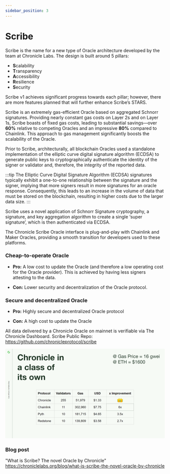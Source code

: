 ```yaml
---
sidebar_position: 3
---
```


# Scribe 

Scribe is the name for a new type of Oracle architecture developed by the team at Chronicle Labs. The design is built around 5 pillars:

- <b>S</b>calability
- <b>T</b>ransparency
- <b>A</b>ccessibility
- <b>R</b>esilience
- <b>S</b>ecurity


Scribe v1 achieves significant progress towards each pillar; however, there are more features planned that will further enhance Scribe’s STARS.


Scribe is an extremely gas-efficient Oracle based on aggregated Schnorr signatures. Providing nearly constant gas costs on Layer 2s and on Layer 1s, Scribe boasts of fixed gas costs, leading to substantial savings—over <b>60%</b> relative to competing Oracles and an impressive <b>80%</b> compared to Chainlink. This approach to gas management significantly boosts the scalability of the Oracle.

Prior to Scribe, architecturally, all blockchain Oracles used a standalone implementation of the elliptic curve digital signature algorithm (ECDSA) to generate public keys to cryptographically authenticate the identity of the signer or validator and, therefore, the integrity of the reported data.


:::tip
The Elliptic Curve Digital Signature Algorithm (ECDSA) signatures typically exhibit a one-to-one relationship between the signature and the signer, implying that more signers result in more signatures for an oracle response. Consequently, this leads to an increase in the volume of data that must be stored on the blockchain, resulting in higher costs due to the larger data size.
:::


Scribe uses a novel application of Schnorr Signature cryptography, a signature, and key aggregation algorithm to create a single ‘super signature’, which is then authenticated via ECDSA.

The Chronicle Scribe Oracle interface is plug-and-play with Chainlink and Maker Oracles, providing a smooth transition for developers used to these platforms.

### Cheap-to-operate Oracle

- <b>Pro:</b> A low cost to update the Oracle (and therefore a low operating cost for the Oracle provider). This is achieved by having less signers attesting to the data.

- <b>Con:</b> Lower security and decentralization of the Oracle protocol.


### Secure and decentralized Oracle

- <b>Pro:</b> Highly secure and decentralized Oracle protocol

- <b>Con:</b> A high cost to update the Oracle



All data delivered by a Chronicle Oracle on mainnet is verifiable via The Chronicle Dashboard.
Scribe Public Repo: https://github.com/chronicleprotocol/scribe


![Example banner](./../../static/img/scribe.png)


### Blog post
"What is Scribe? The novel Oracle by Chronicle" https://chroniclelabs.org/blog/what-is-scribe-the-novel-oracle-by-chronicle
